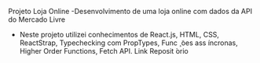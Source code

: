 Projeto Loja Online
-Desenvolvimento de uma loja online com dados da API do Mercado Livre
- Neste projeto utilizei conhecimentos de React.js, HTML, CSS, ReactStrap, Typechecking com PropTypes, Func ̧  ̃oes
ass ́ıncronas, Higher Order Functions, Fetch API. Link Reposit  ́orio
